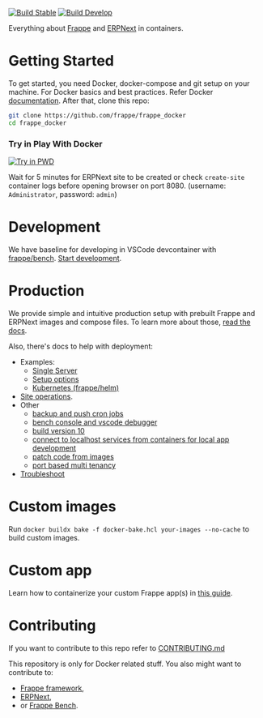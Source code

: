 [![Build Stable](https://github.com/frappe/frappe_docker/actions/workflows/build_stable.yml/badge.svg)](https://github.com/frappe/frappe_docker/actions/workflows/build_stable.yml)
[![Build Develop](https://github.com/frappe/frappe_docker/actions/workflows/build_develop.yml/badge.svg)](https://github.com/frappe/frappe_docker/actions/workflows/build_develop.yml)

Everything about [Frappe](https://github.com/frappe/frappe) and [ERPNext](https://github.com/frappe/erpnext) in containers.

# Getting Started

To get started, you need Docker, docker-compose and git setup on your machine. For Docker basics and best practices. Refer Docker [documentation](http://docs.docker.com).
After that, clone this repo:

```sh
git clone https://github.com/frappe/frappe_docker
cd frappe_docker
```

### Try in Play With Docker

<a href="https://labs.play-with-docker.com/?stack=https://raw.githubusercontent.com/frappe/frappe_docker/main/pwd.yml">
  <img src="https://raw.githubusercontent.com/play-with-docker/stacks/master/assets/images/button.png" alt="Try in PWD"/>
</a>

Wait for 5 minutes for ERPNext site to be created or check `create-site` container logs before opening browser on port 8080. (username: `Administrator`, password: `admin`)

# Development

We have baseline for developing in VSCode devcontainer with [frappe/bench](https://github.com/frappe/bench). [Start development](development).

# Production

We provide simple and intuitive production setup with prebuilt Frappe and ERPNext images and compose files. To learn more about those, [read the docs](docs/images-and-compose-files.md).

Also, there's docs to help with deployment:

- Examples:
  - [Single Server](docs/single-server-example.md)
  - [Setup options](docs/setup-options.md)
  - [Kubernetes (frappe/helm)](https://helm.erpnext.com)
- [Site operations](docs/site-operations.md).
- Other
  - [backup and push cron jobs](docs/backup-and-push-cronjob.md)
  - [bench console and vscode debugger](docs/bench-console-and-vscode-debugger.md)
  - [build version 10](docs/build-version-10-images.md)
  - [connect to localhost services from containers for local app development](docs/connect-to-localhost-services-from-containers-for-local-app-development.md)
  - [patch code from images](docs/patch-code-from-images.md)
  - [port based multi tenancy](docs/port-based-multi-tenancy.md)
- [Troubleshoot](docs/troubleshoot.md)

# Custom images

Run `docker buildx bake -f docker-bake.hcl your-images --no-cache` to build custom images.

# Custom app

Learn how to containerize your custom Frappe app(s) in [this guide](custom_app/README.md).

# Contributing

If you want to contribute to this repo refer to [CONTRIBUTING.md](CONTRIBUTING.md)

This repository is only for Docker related stuff. You also might want to contribute to:

- [Frappe framework](https://github.com/frappe/frappe#contributing),
- [ERPNext](https://github.com/frappe/erpnext#contributing),
- or [Frappe Bench](https://github.com/frappe/bench).
